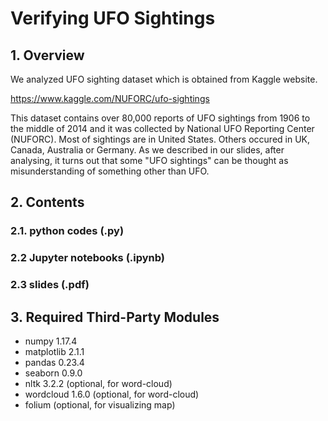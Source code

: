 # Verifying UFO Sightings
## 1. Overview
We analyzed UFO sighting dataset which is obtained from Kaggle website.

https://www.kaggle.com/NUFORC/ufo-sightings

This dataset contains over 80,000 reports of UFO sightings from 1906 to the middle of 2014 and it was collected by National UFO Reporting Center (NUFORC). Most of sightings are in United States. Others occured in UK, Canada, Australia or Germany. As we described in our slides, after analysing, it turns out that some "UFO sightings" can be thought as misunderstanding of something other than UFO.

## 2. Contents
### 2.1. python codes (.py)
### 2.2 Jupyter notebooks (.ipynb)
### 2.3 slides (.pdf)

## 3. Required Third-Party Modules
- numpy 1.17.4
- matplotlib 2.1.1
- pandas 0.23.4
- seaborn 0.9.0
- nltk 3.2.2 (optional, for word-cloud)
- wordcloud 1.6.0 (optional, for word-cloud)
- folium (optional, for visualizing map)
